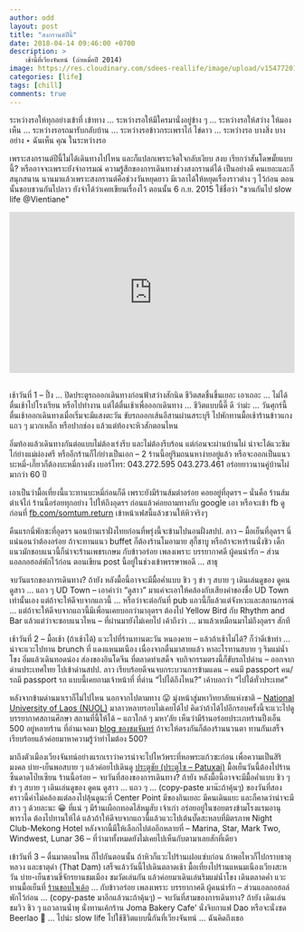 ```yaml
---
author: odd
layout: post
title: "สงกรานต์ปีนี้"
date: 2018-04-14 09:46:00 +0700
description: >
    เช้านี้ที่เวียงจันทน์ (ถ่ายเมื่อปี 2014)
image: https://res.cloudinary.com/sdees-reallife/image/upload/v1547720178/img_20140104_063605-001.jpg
categories: [life]
tags: [chill]
comments: true
---
```

ระหว่างรอให้ทุกอย่างเข้าที่ เข้าทาง … ระหว่างรอให้มีใครมานั่งอยู่ข้าง ๆ … ระหว่างรอให้สว่าง ให้มองเห็น … ระหว่างรอรถมารับกลับบ้าน … ระหว่างรอข้าวกระเพราไก่ ไข่ดาว … ระหว่างรอ บางสิ่ง บางอย่าง ‣ ฉันเห็น คุณ ในระหว่างรอ

เพราะสงกรานต์ปีนี้ไม่ได้เดินทางไปไหน และก็แปลกเพราะจิตใจกลับเงียบ สงบ เรียกว่าสันโดษมั๊ยแบบนี้? หรืออาจจะเพราะยังจำอารมณ์ ความรู้สึกของการเดินทางช่วงสงกรานต์ได้ เป็นอย่างดี คนเยอะและก็สนุกสนาน นานมาแล้วเพราะสงกรานต์คือช่วงวันหยุดยาว มีเวลาได้ให้หยุดเรื่องราวต่าง ๆ ไว้ก่อน ตอนนั้นชอบชวนกันไปลาว ยังจำได้ว่าเคยเขียนเรื่องไว้ ตอนนั้น 6 ก.ย. 2015 ใช้ชื่อว่า "ชวนกันไป slow life @Vientiane"

<div style="position:relative;width:100%;height:0;padding-bottom:56.25%;">
<iframe style="width:100%;height:100%;position:absolute;top:0;left:0;" src="https://www.youtube.com/embed/oYus5zxyIy4" frameborder="0" allow="autoplay; encrypted-media" allowfullscreen>
</iframe>
</div><br/>

เช้าวันที่ 1 – ปึ้ง … ปิดประตูรถออกเดินทางก่อนฟ้าสว่างสักนิด ชีวิตสดชื่นขึ้นเยอะ เอาเถอะ … ไม่ได้ตื่นเช้าไปโรงเรียน หรือไปทำงาน แต่ได้ตื่นเช้าเพื่อออกเดินทาง … ชีวิตแบบนี้ดี๊ ดี ว่าม่ะ … วันศุกร์นี้ตื่นเช้าออกเดินทางเมื่อเริ่มจะมีแสงตะวัน ขับรถออกเส้นอีสานผ่านสระบุรี ไปพักทานมื้อเช้าร้านข้าวแกงแถว ๆ มวกเหล็ก หรือปากช่อง แล้วแต่ท้องจะหิวสักตอนไหน

อิ่มท้องแล้วเดินทางกันต่อแบบไม่ต้องเร่งรีบ และไม่ต้องรีบร้อน แต่ก่อนจะผ่านบ้านไผ่ น่าจะได้แวะชิมไก่ย่างแม่ผ่องศรี หรืออีกร้านก็ไก่ย่างเป็นเอก – 2 ร้านนี้อยู่ริมถนนหาง่ายอยู่แล้ว หรือจะออกเป็นแนวบะหมี่-เกี๊ยวก็ต้องบะหมี่กวงตัง เบอร์โทร: 043.272.595 043.273.461 อร่อยยาวนานคู่บ้านไผ่มากว่า 60 ปี

เอาเป็นว่ามื้อเที่ยงนี้แวะทานบะหมี่ก่อนก็ดี เพราะยังมีร้านส้มตำอร่อย คอยอยู่ที่อุดรฯ – นั่นคือ ร้านส้มตำเจ้ไก่ ร้านนี้อร่อยทุกอย่าง ไปให้ถึงอุดรฯ ก่อนแล้วค่อยถามทางกับ google เอา หรือจะเข้า fb ดูก่อนที่ [fb.com/somtum.return](https://www.facebook.com/somtum.return) เข้าหน้าเฟสนี้แล้วชวนให้หิวจริงๆ

คืนแรกนี่พักซะที่อุดรฯ นอนบ้านเราฝั่งไทยก่อนที่พรุ่งนี้จะข้ามไปนอนฝั่งสปป. ลาว – มื้อเย็นที่อุดรฯ นี่แน่นอนว่าต้องอร่อย ถ้าจะทานแนว buffet ก็ต้องร้านโมอามาย สุกี้ชาบู หรือถ้าจะหาร้านนั่งชิว เด็กแนวมักชอบแนวนี้ก็น่าจะร้านเพชรเกษม กับข้าวอร่อย เพลงเพราะ บรรยากาศดี ผู้คนน่ารัก – ส่วนแอลกอฮอล์พักไว้ก่อน ตอนเขียน post นี้อยู่ในช่วงเข้าพรรษาพอดี … สาธุ

จบวันแรกของการเดินทาง? ถ้ายัง หลังมื้อนี้อาจจะมีมื้อค่ำแบบ ชิว ๆ ขำ ๆ สบาย ๆ เดินเล่นดูของ ดูคน ดูสาว … แถว ๆ UD Town – เอาคำว่า “ดูสาว” มาแค่จะเอาให้คล้องกับเสียงคำของชื่อ UD Town เท่านั้นเอง แต่ถ้าจะให้ดีจบจากแถวนี้ … หรือว่าจะต่อกันที่ pub แถวนี้ก็แล้วแต่จังหวะและสถานการณ์ … แต่ถ้าจะให้ดีจบจากแถวนี้มีเพื่อนเคยบอกว่ามาอุดรฯ ต้องไป Yellow Bird กับ Rhythm and Bar แล้วแต่ว่าจะชอบแนวไหน – ที่ผ่านมายังไม่เคยไป เค้าถึงว่า … มาแล้วเหมือนมาไม่ถึงอุดรฯ สักที

เช้าวันที่ 2 – มื้อเช้า (ถ้าเช้าได้) แวะไปที่ร้านทานตะวัน หนองคาย – แล้วถ้าเช้าไม่ได้? ก็ว่าดีเข้าท่า … น่าจะแวะไปทาน brunch ที่ แดงแหนมเนือง เนื่องจากตื่นมาสายแล้ว หาอะไรทานสบาย ๆ ริมแม่น้ำโขง อิ่มแล้วเดินทอดน่อง ส่องของอินโดจีน ที่ตลาดท่าเสด็จ จบกิจกรรมตรงนี้ก็ขับรถไปด่าน – ออกจากด่านประเทศไทย ไปเข้าด่านสปป. ลาว เรียบร้อยดีจนจบกระบวนการข้ามแดน – คนมี passport คน/รถมี passport รถ แบบนี้เคยถามเจ้าหน้าที่ ที่ด่าน “ไปได้ถึงไหน?” เค้าบอกว่า “ไปได้ทั่วประเทศ”

หลังจากข้ามด่านมาเราก็ไม่ไปไหน นอกจากไปตามทาง 😛 มุ่งหน้าสู่มหาวิทยาลัยแห่งชาติ – [National University of Laos (NUOL)](http://www.nuol.edu.la/) มาลาวหลายรอบไม่เคยได้ไป คิดว่าถ้าได้ไปอีกรอบครั้งนี้จะแวะไปดูบรรยากาศสถานศึกษา สถานที่นี้ให้ได้ – แถวใกล้ ๆ มหา’ลัย เห็นว่ามีร้านอร่อยประเภทร้านปิ้งเอ็น 500 อยู่หลายร้าน ที่อ่านเจอมา [blog ของชมจันทร์](https://www.bloggang.com/mainblog.php?id=moonwatcher&month=29-09-2012&group=17&gblog=10) ถ้าจะให้ตรงกันก็ต้องร้านนวนตา ทานกันเสร็จเรียบร้อยแล้วค่อยมาหาความรู้ว่าทำไมต้อง 500?

มาถึงตัวเมืองเวียงจันทน์อย่างแรกเราว่าควรน่าจะไปไหว้พระที่หอพระแก้วซะก่อน เพื่อความเป็นสิริมงคล บ่าย-เย็นพอสบาย ๆ แล้วค่อยไปเดินดู [ประตูชัย (ประตูไซ – Patuxai)](http://laos-travel.blogspot.com/2013/07/blog-post_11.html) มื้อเย็นวันนี้ต้องไปร้านซิ้นดาดโป๊ยเซียน ร้านนี้อร่อย – จบวันที่สองของการเดินทาง? ถ้ายัง หลังมื้อนี้อาจจะมีมื้อค่ำแบบ ชิว ๆ ขำ ๆ สบาย ๆ เดินเล่นดูของ ดูคน ดูสาว … แถว ๆ … (copy-paste มาน๊ะถ้าคุ้นๆ) ของวันที่สองคราวนี้คำไม่คล้องแต่ลองไปลุ้นดูนะที่ Center Point มีของกินเยอะ มีคนเดินแยะ และก็คาดว่าน่าจะมีสาว ๆ ด้วยละนะ 😀 ที่แน่ ๆ มีร้านเผือกทอดไส้หมูสับ เจ้าเก่า อร่อยอยู่ในซอยตรงข้ามโรงแรมอานุ พาราได ต้องไปทานให้ได้ แล้วถ้าให้ดีจบจากแถวนี้แล้วแวะไปเต้นบั๊ดสะหลบที่มิตรภาพ Night Club-Mekong Hotel หลังจากนี้มีให้เลือกไปต่ออีกหลายที่ – Marina, Star, Mark Two, Windwest, Lunar 36 – ที่ว่ามาทั้งหมดยังไม่เคยไปเห็นกับตามาเลยสักที่เดียว

เข้าวันที่ 3 – ตื่นมาตอนไหน ก็ไปกันตอนนั้น ถ้าหิวก็แวะไปร้านเฝอแซ่บก่อน ถ้าพอไหวก็ไปกราบธาตุหลวง และธาตุดำ (That Dam) เสร็จแล้ววันนี้ไปเดินตลาดเช้า มื้อเที่ยงไปร้านแหนมเนืองเวียงสะหวัน บ่าย-เย็นชวนขี่จักรยานชมเมือง ชมวัดเล่นกัน แล้วค่อยมาเดินเล่นริมแม่น้ำโขง เดินตลาดค่ำ แวะทานมื้อเย็นที่ [ร้านขอบใจเด้อ](https://www.facebook.com/pages/%E0%B8%A5%E0%B8%B2%E0%B8%A7-%E0%B8%82%E0%B8%AD%E0%B8%9A%E0%B9%83%E0%B8%88%E0%B9%80%E0%B8%94%E0%B9%89%E0%B8%AD/297966866884892) … กับข้าวอร่อย เพลงเพราะ บรรยากาศดี ผู้คนน่ารัก – ส่วนแอลกอฮอล์พักไว้ก่อน … (copy-paste มาอีกแล้วนะถ้าคุ้นๆ) – จบวันที่สามของการเดินทาง? ถ้ายัง เดินเล่น ชมวิว ชิว ๆ แถวลานน้ำพุ นั่งทานเค้กร้าน Joma Bakery Cafe’ นั่งจิบกาแฟ Dao หรือจะนั่งซด Beerlao 🙂 … ไปน่ะ slow life ไปใช้ชีวิตแบบนี้กันที่เวียงจันทน์ … ฉันคิดถึงเธอ
